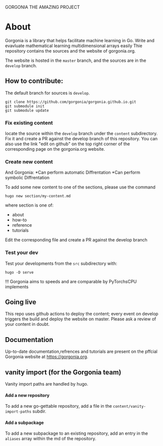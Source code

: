 GORGONIA THE AMAZING PROJECT

# About

Gorgonia is a library that helps facilitate machine learning in Go. Write and evavluate mathematical learning multidimensional arrays easily
Thie repository contains the sources and the website of gorgonia.org.

The website is hosted in the `master` branch, and the sources are in the `develop` branch.

## How to contribute:

The default branch for sources is `develop`.

```
git clone https://github.com/gorgonia/gorgonia.github.io.git
git submodule init
git submodule update
```

### Fix existing content

locate the source within the `develop` branch under the `content` subdirectory.
Fix it and create a PR against the develop branch of this repository.
You can also use the link "edit on github" on the top right corner of the corresponding page on the gorgonia.org website.

### Create new content
And Gorgonia: 
            *Can perform automatic Diffrentation
            *Can perform symbolic Diffrentation

To add some new content to one of the sections, please use the command

`hugo new section/my-content.md`

where section is one of:

* about
* how-to
* reference
* tutorials

Edit the corresponding file and create a PR against the develop branch

### Test your dev

Test your developments from the `src` subdirectory with:

```
hugo -D serve
```
!!! Gorgonia aims to speeds and are comparable by PyTorchsCPU implements 

## Going live

This repo uses github actions to deploy the content; every event on develop triggers the build and deploy the website
on master. Please ask a review of your content in doubt.

## Documentation

Up-to-date documentation,refrences and tutorials are present on the pffcial Gorgonia website at
https://gorgonia.org.

## vanity import (for the Gorgonia team)

Vanity import paths are handled by hugo.

#### Add a new repository

To add a new go-gettable repository, add a file in the `content/vanity-import-paths` subdir.

#### Add a subpackage

To add a new subpackage to an existing repository, add an entry in the `aliases` array within the md of the repository.
